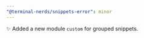 ```yaml
---
"@terminal-nerds/snippets-error": minor
---
```


✨ Added a new module `custom` for grouped snippets.
